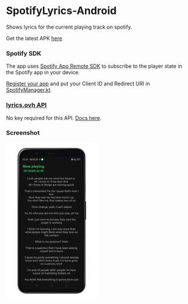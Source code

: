# SpotifyLyrics-Android
Shows lyrics for the current playing track on spotify.

Get the latest APK [here](https://github.com/ashar-7/SpotifyLyrics-Android/releases)

### Spotify SDK
The app uses [Spotify App Remote SDK](https://developer.spotify.com/documentation/android/) to subscribe to the player state in the Spotify app in your device.

[Register your app](https://developer.spotify.com/documentation/android/quick-start/#register-your-app) and put your Client ID and Redirect URI in [SpotifyManager.kt](app/src/main/java/com/se7en/spotifylyrics/ui/SpotifyManager.kt).

### [lyrics.ovh API](https://lyrics.ovh/)
No key required for this API. [Docs here](https://lyricsovh.docs.apiary.io/#).

### Screenshot
<img src="screenshots/home.png" width=250/>
